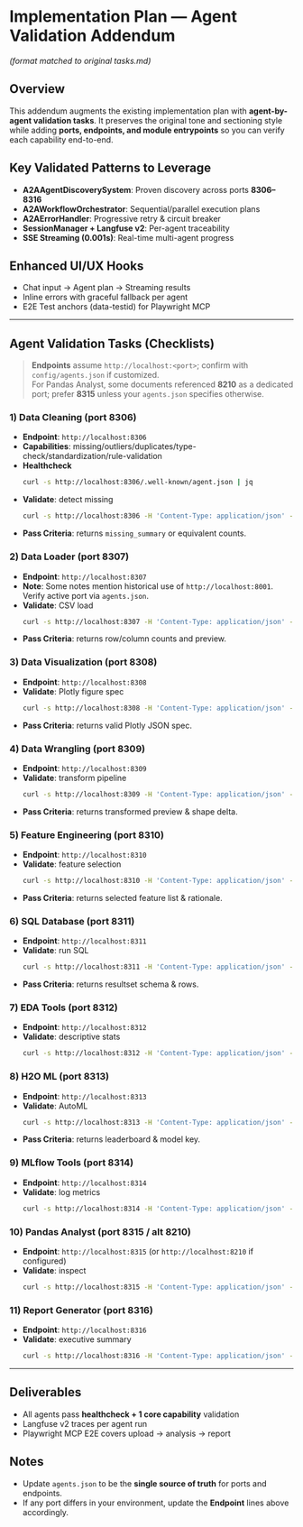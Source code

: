 # Implementation Plan — Agent Validation Addendum
_(format matched to original tasks.md)_

## Overview
This addendum augments the existing implementation plan with **agent-by-agent validation tasks**. It preserves the original tone and sectioning style while adding **ports, endpoints, and module entrypoints** so you can verify each capability end-to-end.

## Key Validated Patterns to Leverage
- **A2AAgentDiscoverySystem**: Proven discovery across ports **8306–8316**
- **A2AWorkflowOrchestrator**: Sequential/parallel execution plans
- **A2AErrorHandler**: Progressive retry & circuit breaker
- **SessionManager + Langfuse v2**: Per-agent traceability
- **SSE Streaming (0.001s)**: Real-time multi-agent progress

## Enhanced UI/UX Hooks
- Chat input → Agent plan → Streaming results
- Inline errors with graceful fallback per agent
- E2E Test anchors (data-testid) for Playwright MCP

---

## Agent Validation Tasks (Checklists)

> **Endpoints** assume `http://localhost:<port>`; confirm with `config/agents.json` if customized.  
> For Pandas Analyst, some documents referenced **8210** as a dedicated port; prefer **8315** unless your `agents.json` specifies otherwise.

### 1) Data Cleaning (port 8306)
- **Endpoint**: `http://localhost:8306`
- **Capabilities**: missing/outliers/duplicates/type-check/standardization/rule-validation
- **Healthcheck**
  ```bash
  curl -s http://localhost:8306/.well-known/agent.json | jq
  ```
- **Validate**: detect missing
  ```bash
  curl -s http://localhost:8306 -H 'Content-Type: application/json' -d '{"jsonrpc":"2.0","id":"dc-1","method":"detect_missing_values","params":{"data_path":"data/sample.csv"}}' | jq
  ```
- **Pass Criteria**: returns `missing_summary` or equivalent counts.

### 2) Data Loader (port 8307)
- **Endpoint**: `http://localhost:8307`
- **Note**: Some notes mention historical use of `http://localhost:8001`. Verify active port via `agents.json`.
- **Validate**: CSV load
  ```bash
  curl -s http://localhost:8307 -H 'Content-Type: application/json' -d '{"jsonrpc":"2.0","id":"dl-1","method":"load_csv_files","params":{"file_path":"data/sample.csv","encoding":"utf-8"}}' | jq
  ```
- **Pass Criteria**: returns row/column counts and preview.

### 3) Data Visualization (port 8308)
- **Endpoint**: `http://localhost:8308`
- **Validate**: Plotly figure spec
  ```bash
  curl -s http://localhost:8308 -H 'Content-Type: application/json' -d '{"jsonrpc":"2.0","id":"viz-1","method":"generate_plotly_chart","params":{"data_path":"data/sample.csv","x":"date","y":"sales"}}' | jq
  ```
- **Pass Criteria**: returns valid Plotly JSON spec.

### 4) Data Wrangling (port 8309)
- **Endpoint**: `http://localhost:8309`
- **Validate**: transform pipeline
  ```bash
  curl -s http://localhost:8309 -H 'Content-Type: application/json' -d '{"jsonrpc":"2.0","id":"wr-1","method":"transform_data","params":{"steps":[{"op":"dropna"},{"op":"astype","column":"price","to":"float"}]}}' | jq
  ```
- **Pass Criteria**: returns transformed preview & shape delta.

### 5) Feature Engineering (port 8310)
- **Endpoint**: `http://localhost:8310`
- **Validate**: feature selection
  ```bash
  curl -s http://localhost:8310 -H 'Content-Type: application/json' -d '{"jsonrpc":"2.0","id":"fe-1","method":"select_features","params":{"data_path":"data/sample.csv","target":"y"}}' | jq
  ```
- **Pass Criteria**: returns selected feature list & rationale.

### 6) SQL Database (port 8311)
- **Endpoint**: `http://localhost:8311`
- **Validate**: run SQL
  ```bash
  curl -s http://localhost:8311 -H 'Content-Type: application/json' -d '{"jsonrpc":"2.0","id":"sql-1","method":"execute_sql","params":{"conn":"postgres://user:pass@host:5432/db","query":"SELECT 1 AS ok"}}' | jq
  ```
- **Pass Criteria**: returns resultset schema & rows.

### 7) EDA Tools (port 8312)
- **Endpoint**: `http://localhost:8312`
- **Validate**: descriptive stats
  ```bash
  curl -s http://localhost:8312 -H 'Content-Type: application/json' -d '{"jsonrpc":"2.0","id":"eda-1","method":"compute_descriptive_stats","params":{"data_path":"data/sample.csv"}}' | jq
  ```

### 8) H2O ML (port 8313)
- **Endpoint**: `http://localhost:8313`
- **Validate**: AutoML
  ```bash
  curl -s http://localhost:8313 -H 'Content-Type: application/json' -d '{"jsonrpc":"2.0","id":"h2o-1","method":"train_automl","params":{"data_path":"data/sample.csv","target":"y","max_runtime_secs":30}}' | jq
  ```
- **Pass Criteria**: returns leaderboard & model key.

### 9) MLflow Tools (port 8314)
- **Endpoint**: `http://localhost:8314`
- **Validate**: log metrics
  ```bash
  curl -s http://localhost:8314 -H 'Content-Type: application/json' -d '{"jsonrpc":"2.0","id":"mlf-1","method":"log_metrics","params":{"run_name":"demo","metrics":{"rmse":0.12,"r2":0.88}}}' | jq
  ```

### 10) Pandas Analyst (port 8315 / alt 8210)
- **Endpoint**: `http://localhost:8315` (or `http://localhost:8210` if configured)
- **Validate**: inspect
  ```bash
  curl -s http://localhost:8315 -H 'Content-Type: application/json' -d '{"jsonrpc":"2.0","id":"pd-1","method":"inspect_data","params":{"file_path":"data/sample.csv","format":"csv"}}' | jq
  ```

### 11) Report Generator (port 8316)
- **Endpoint**: `http://localhost:8316`
- **Validate**: executive summary
  ```bash
  curl -s http://localhost:8316 -H 'Content-Type: application/json' -d '{"jsonrpc":"2.0","id":"rg-1","method":"generate_executive_summary","params":{"dataset_path":"data/sales.csv","business_goal":"분기 성과 요약"}}' | jq
  ```

---

## Deliverables
- All agents pass **healthcheck + 1 core capability** validation
- Langfuse v2 traces per agent run
- Playwright MCP E2E covers upload → analysis → report

## Notes
- Update `agents.json` to be the **single source of truth** for ports and endpoints.
- If any port differs in your environment, update the **Endpoint** lines above accordingly.
